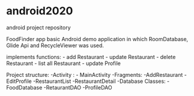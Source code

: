 # android2020
android project repository

FoodFinder app basic Android demo application in which RoomDatabase, Glide Api and RecycleViewer was used.

implements functions:
		- add Restaurant
		- update Restaurant
		- delete Restaurant
		- list all Restaurant
		- update Profile
		
Project structure: 
	-Activity : 
      - MainActivity
	-Fragments:
      -AddRestaurant
      -EditProfile
      -RestaurantList
      -RestaurantDetail
 -Database Classes:
    -FoodDatabase
    -RetaurantDAO
    -ProfileDAO
      
